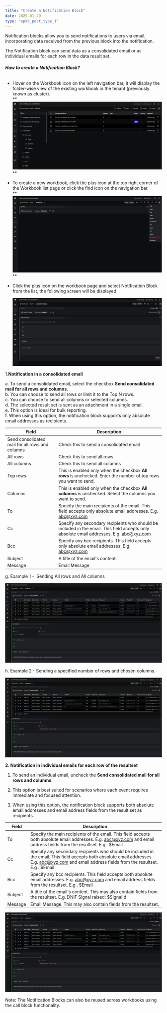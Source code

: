 ```yaml
---
title: "Create a Notification Block"
date: 2025-01-29
type: "epkb_post_type_1"
---
```


  
Notification blocks allow you to send notifications to users via email, incorporating data received from the previous block into the notification.

The Notification block can send data as a consolidated email or as individual emails for each row in the data result set.

###### **How to create a Notification Block?**

- Hover on the Workbook icon on the left navigation bar, it will display the folder-wise view of the existing workbook in the tenant (previously known as cluster).  
    **  
    ![](./images-Create%20a%20Notification%20Block/Create-a-Notification-Block-1.png)**  
      
    

- To create a new workbook, click the plus icon at the top right corner of the Workbook list page or click the find icon on the navigation bar.  
    **  
    ![](./images-Create%20a%20Notification%20Block/Create-a-Notification-Block-2.png)**  
      
    

- Click the plus icon on the workbook page and select Notification Block from the list, the following screen will be displayed  
      
    ![](./images-Create%20a%20Notification%20Block/Create-a-Notification-Block-3.png)

1.**Notification in a consolidated email**

a. To send a consolidated email, select the checkbox **Send consolidated mail for all rows and columns**.  
b. You can choose to send all rows or limit it to the Top N rows.  
c. You can choose to send all columns or selected columns.  
d. The selected result set is sent as an attachment in a single email.  
e. This option is ideal for bulk reporting.   
f. When using this option, the notification block supports only absolute email addresses as recipients.

| **Field** | **Description** |
| --- | --- |
| Send consolidated mail for all rows and columns | Check this to send a consolidated email |
| All rows | Check this to send all rows |
| All columns | Check this to send all columns |
| Top rows | This is enabled only when the checkbox **All rows** is unchecked. Enter the number of top rows you want to send. |
| Columns | This is enabled only when the checkbox **All columns** is unchecked. Select the columns you want to send. |
| To | Specify the main recipients of the email. This field accepts only absolute email addresses. E.g. abc@xyz.com |
| Cc | Specify any secondary recipients who should be included in the email. This field accepts only absolute email addresses. E.g. abc@xyz.com |
| Bcc | Specify any bcc recipients. This field accepts only absolute email addresses. E.g. abc@xyz.com |
| Subject | A title of the email's content. |
| Message | Email Message |

g. Example 1 -  Sending All rows and All columns

![](./images-Create%20a%20Notification%20Block/Create-a-Notification-Block-4.png)

h. Example 2 - Sending a specified number of rows and chosen columns.

![](./images-Create%20a%20Notification%20Block/Create-a-Notification-Block-5.webp)

  

**2\. Notification in individual emails for each row of the resultset**

1. To send an individual email, uncheck the **Send consolidated mail for all rows and columns**.

3. This option is best suited for scenarios where each event requires immediate and focused attention.

5. When using this option, the notification block supports both absolute email addresses and email address fields from the result set as recipients.

| **Field** | **Description** |
| --- | --- |
| To | Specify the main recipients of the email. This field accepts both absolute email addresses. E.g. [abc@xyz.com](mailto:abc@xyz.com) and email address fields from the resultset. E.g . $Email |
| Cc | Specify any secondary recipients who should be included in the email. This field accepts both absolute email addresses. E.g. [abc@xyz.com](mailto:abc@xyz.com) and email address fields from the resultset. E.g . $Email |
| Bcc | Specify any bcc recipients. This field accepts both absolute email addresses. E.g. [abc@xyz.com](mailto:abc@xyz.com) and email address fields from the resultset. E.g . $Email |
| Subject | A title of the email's content. This may also contain fields from the resultset. E.g. DNIF Signal raised: $SignalId |
| Message | Email Message. This may also contain fields from the resultset. |

![](./images-Create%20a%20Notification%20Block/Create-a-Notification-Block-6.webp)

  
Note: The Notification Blocks can also be reused across workbooks using the call block functionality.

